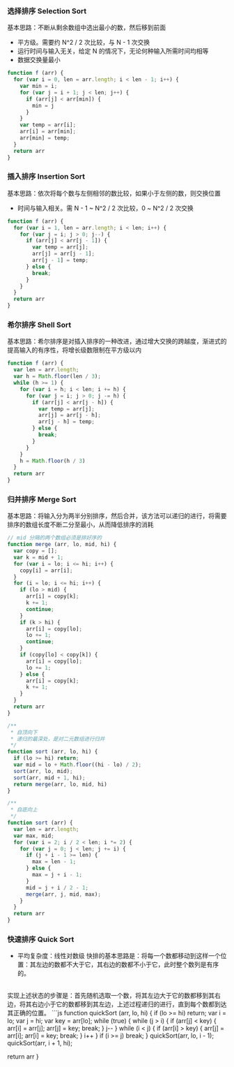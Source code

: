 
### 选择排序 Selection Sort
基本思路：不断从剩余数组中选出最小的数，然后移到前面
- 平方级。需要约 N^2 / 2 次比较，与 N - 1 次交换
- 运行时间与输入无关，给定 N 的情况下，无论何种输入所需时间均相等
- 数据交换量最小

```js
function f (arr) {
  for (var i = 0, len = arr.length; i < len - 1; i++) {
    var min = i;
    for (var j = i + 1; j < len; j++) {
      if (arr[j] < arr[min]) {
        min = j
      }
    }
    var temp = arr[i];
    arr[i] = arr[min];
    arr[min] = temp;
  }
  return arr
}
```

### 插入排序 Insertion Sort
基本思路：依次将每个数与左侧相邻的数比较，如果小于左侧的数，则交换位置
- 时间与输入相关。需 N - 1 ~ N^2 / 2 次比较，0 ~ N^2 / 2 次交换

```js
function f (arr) {
  for (var i = 1, len = arr.length; i < len; i++) {
    for (var j = i; j > 0; j--) {
      if (arr[j] < arr[j - 1]) {
        var temp = arr[j];
        arr[j] = arr[j - 1];
        arr[j - 1] = temp;
      } else {
        break;
      }
    }
  }
  return arr
}
```

### 希尔排序 Shell Sort
基本思路：希尔排序是对插入排序的一种改进，通过增大交换的跨越度，渐进式的提高输入的有序性，将增长级数限制在平方级以内

```js
function f (arr) {
  var len = arr.length;
  var h = Math.floor(len / 3);
  while (h >= 1) {
    for (var i = h; i < len; i += h) {
      for (var j = i; j > 0; j -= h) {
        if (arr[j] < arr[j - h]) {
          var temp = arr[j];
          arr[j] = arr[j - h];
          arr[j - h] = temp;
        } else {
          break;
        }
      }
    }
    h = Math.floor(h / 3)
  }
  return arr
}
```

### 归并排序 Merge Sort
基本思路：将输入分为两半分别排序，然后合并，该方法可以递归的进行，将需要排序的数组长度不断二分至最小，从而降低排序的消耗

```js
// mid 分隔的两个数组必须是排好序的
function merge (arr, lo, mid, hi) {
  var copy = [];
  var k = mid + 1;
  for (var i = lo; i <= hi; i++) {
    copy[i] = arr[i];
  }
  for (i = lo; i <= hi; i++) {
    if (lo > mid) {
      arr[i] = copy[k];
      k += 1;
      continue;
    }
    if (k > hi) {
      arr[i] = copy[lo];
      lo += 1;
      continue;
    }
    if (copy[lo] < copy[k]) {
      arr[i] = copy[lo];
      lo += 1;
    } else {
      arr[i] = copy[k];
      k += 1;
    }
  }
  return arr
}

/**
 * 自顶向下
 * 递归的最深处，是对二元数组进行归并
 */
function sort (arr, lo, hi) {
  if (lo >= hi) return;
  var mid = lo + Math.floor((hi - lo) / 2);
  sort(arr, lo, mid);
  sort(arr, mid + 1, hi);
  return merge(arr, lo, mid, hi)
}

/**
 * 自底向上
 */
function sort (arr) {
  var len = arr.length;
  var max, mid;
  for (var i = 2; i / 2 < len; i *= 2) {
    for (var j = 0; j < len; j += i) {
      if (j + i - 1 >= len) {
        max = len - 1;
      } else {
      	max = j + i - 1;
      }
      mid = j + i / 2 - 1;
      merge(arr, j, mid, max);
    }
  }
  return arr
}

```

### 快速排序 Quick Sort
- 平均复杂度：线性对数级
快排的基本思路是：将每一个数都移动到这样一个位置：其左边的数都不大于它，其右边的数都不小于它，此时整个数列是有序的。
<br>
实现上述状态的步骤是：首先随机选取一个数，将其左边大于它的数都移到其右边，将其右边小于它的数都移到其左边，上述过程递归的进行，直到每个数都到达其正确的位置。
```js
function quickSort (arr, lo, hi) {
  if (lo >= hi) return;
  var i = lo;
  var j = hi;
  var key = arr[lo];
  while (true) {
    while (j > i) {
      if (arr[j] < key) {
        arr[i] = arr[j];
        arr[j] = key;
        break;
      }
      j--
    }
    while (i < j) {
      if (arr[i] > key) {
        arr[j] = arr[i];
        arr[i] = key;
        break;
      }
      i++
    }
    if (i >= j) break;
  }
  quickSort(arr, lo, i - 1);
  quickSort(arr, i + 1, hi);

  return arr
}
```